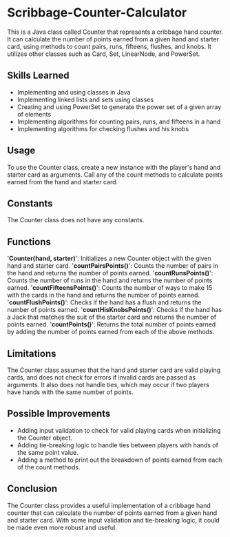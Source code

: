 # Scribbage-Counter-Calculator
This is a Java class called Counter that represents a cribbage hand counter. It can calculate the number of points earned from a given hand and starter card, using methods to count pairs, runs, fifteens, flushes, and knobs. It utilizes other classes such as Card, Set, LinearNode, and PowerSet.

## Skills Learned
- Implementing and using classes in Java
- Implementing linked lists and sets using classes
- Creating and using PowerSet to generate the power set of a given array of elements
- Implementing algorithms for counting pairs, runs, and fifteens in a hand
- Implementing algorithms for checking flushes and his knobs

## Usage
To use the Counter class, create a new instance with the player's hand and starter card as arguments. Call any of the count methods to calculate points earned from the hand and starter card.

## Constants
The Counter class does not have any constants.

## Functions
'**Counter(hand, starter)**': Initializes a new Counter object with the given hand and starter card.
'**countPairsPoints()**': Counts the number of pairs in the hand and returns the number of points earned.
'**countRunsPoints()**': Counts the number of runs in the hand and returns the number of points earned.
'**countFifteensPoints()**': Counts the number of ways to make 15 with the cards in the hand and returns the number of points earned.
'**countFlushPoints()**': Checks if the hand has a flush and returns the number of points earned.
'**countHisKnobsPoints()**': Checks if the hand has a Jack that matches the suit of the starter card and returns the number of points earned.
'**countPoints()**': Returns the total number of points earned by adding the number of points earned from each of the above methods.

## Limitations
The Counter class assumes that the hand and starter card are valid playing cards, and does not check for errors if invalid cards are passed as arguments. It also does not handle ties, which may occur if two players have hands with the same number of points.

## Possible Improvements
- Adding input validation to check for valid playing cards when initializing the Counter object. 
- Adding tie-breaking logic to handle ties between players with hands of the same point value. 
- Adding a method to print out the breakdown of points earned from each of the count methods.

## Conclusion
The Counter class provides a useful implementation of a cribbage hand counter that can calculate the number of points earned from a given hand and starter card. With some input validation and tie-breaking logic, it could be made even more robust and useful.
